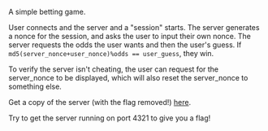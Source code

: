A simple betting game.

User connects and the server and a "session" starts. The server generates a
nonce for the session, and asks the user to input their own nonce. The server
requests the odds the user wants and then the user's guess. If
`md5(server_nonce+user_nonce)%odds == user_guess`, they win.

To verify the server isn't cheating, the user can request for the server\_nonce
to be displayed, which will also reset the server\_nonce to something else.

Get a copy of the server (with the flag removed!) [here](plaid2014-parlor-redacted-server.py).

Try to get the server running on port 4321 to give you a flag!
